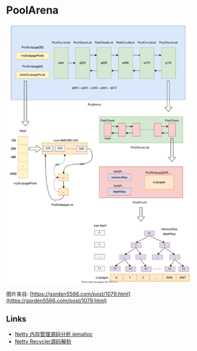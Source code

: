 # PoolArena

![poolarena-poolarena.svg](./images/poolarena-poolarena.svg) 

图片来自: [https://gorden5566.com/post/1079.html](https://gorden5566.com/post/1079.html)

## Links

- [Netty 内存管理源码分析 jemalloc](https://www.jianshu.com/p/550704d5a628)
- [Netty Recycler源码解析](https://www.jianshu.com/p/8f629e93dd8c)